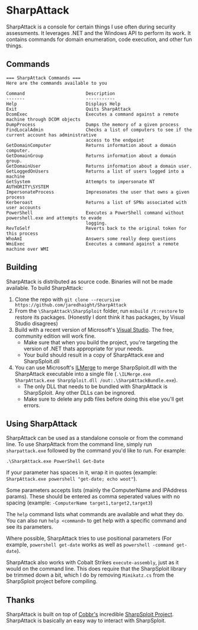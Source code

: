# SharpAttack

SharpAttack is a console for certain things I use often during security assessments. It leverages .NET and the Windows API to perform its work. It contains commands for domain enumeration, code execution, and other fun things.

## Commands
```
=== SharpAttack Commands ===
Here are the commands available to you

Command                       Description
-------                       -----------
Help                          Displays Help
Exit                          Quits SharpAttack
DcomExec                      Executes a command against a remote machine through DCOM objects
DumpProcess                   Dumps the memory of a given process
FindLocalAdmin                Checks a list of computers to see if the current account has administrative
                              access to the endpoint
GetDomainComputer             Returns information about a domain computer.
GetDomainGroup                Returns information about a domain group.
GetDomainUser                 Returns information about a domain user.
GetLoggedOnUsers              Returns a list of users logged into a machine
GetSystem                     Attempts to impersonate NT AUTHORITY\SYSTEM
ImpersonateProcess            Impresonates the user that owns a given process
Kerberoast                    Returns a list of SPNs associated with user accounts
PowerShell                    Executes a PowerShell command without powershell.exe and attempts to evade
                              logging.
RevToSelf                     Reverts back to the original token for this process
WhoAmI                        Answers some really deep questions
WmiExec                       Executes a command against a remote machine over WMI
```

## Building

SharpAttack is distributed as source code. Binaries will not be made available. To build SharpAttack:

1. Clone the repo with `git clone --recursive https://github.com/jaredhaight/SharpAttack`
2. From the `\SharpAttack\SharpSploit` folder, run `msbuild /t:restore` to restore its packages. (Honestly I dont think it has packages, by Visual Studio disagrees)
3. Build with a recent version of Microsoft's [Visual Studio](https://visualstudio.microsoft.com/vs/). The free, community edition will work fine. 
    * Make sure that when you build the project, you're targeting the version of .NET thats appropriate for your needs. 
    * Your build should result in a copy of SharpAttack.exe and SharpSploit.dll
4. You can use Microsoft's [ILMerge](https://www.microsoft.com/en-us/download/details.aspx?id=17630) to merge SharpSploit.dll with the SharpAttack executable into a single file (`.\ILMerge.exe SharpAttack.exe SharpSploit.dll /out:.\SharpAttackBundle.exe`). 
    * The only DLL that needs to be bundled with SharpAttack is SharpSploit. Any other DLLs can be ingnored. 
    * Make sure to delete any pdb files before doing this else you'll get errors.

## Using SharpAttack
SharpAttack can be used as a standalone console or from the command line. To use SharpAttack from the command line, simply run `sharpattack.exe` followed by the command you'd like to run. For example:

```
.\SharpAttack.exe PowerShell Get-Date
```

If your parameter has spaces in it, wrap it in quotes (example: `SharpAttack.exe powershell "get-date; echo woot"`).

Some parameters accepts lists (mainly the ComputerName and IPAddress params). These should be entered as comma seperated values with no spacing (example: `-ComputerName target1,target2,target3`)

The `help` command lists what commands are available and what they do. You can also run `help <command>` to get help with a specific command and see its parameters.

Where possible, SharpAttack tries to use positional parameters (For example, `powershell get-date` works as well as `powershell -command get-date`). 

SharpAttack also works with Cobalt Strikes `execute-assembly`, just as it would on the command line. This does require that the SharpSploit library be trimmed down a bit, which I do by removing `Mimikatz.cs` from the SharpSploit project before compiling.

## Thanks
SharpAttack is built on top of [Cobbr's](https://twitter.com/cobbr_io) incredible [SharpSploit Project](https://github.com/cobbr/SharpSploit). SharpAttack is basically an easy way to interact with SharpSploit.
